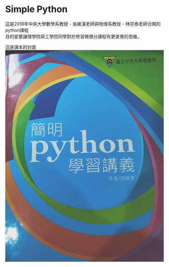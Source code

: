 # Simple Python
這是2018年中央大學數學系教授 - 吳維漢老師與物理系教授 - 林宗泰老師合開的python課程<br>
目的是要讓理學院與工學院同學對於修習微積分課程有更直覺的思維。<br>

這是課本的封面<br>
![alt text](https://github.com/YunHsiuLu/Simple_Python/blob/main/book.jpg)
